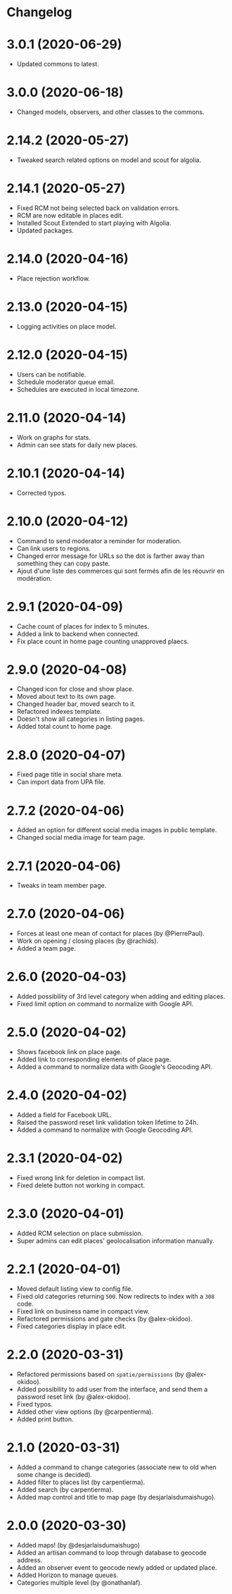 # Changelog

# 3.0.1 (2020-06-29)

-   Updated commons to latest.

# 3.0.0 (2020-06-18)

-   Changed models, observers, and other classes to the commons.

# 2.14.2 (2020-05-27)

-   Tweaked search related options on model and scout for algolia.

# 2.14.1 (2020-05-27)

-   Fixed RCM not being selected back on validation errors.
-   RCM are now editable in places edit.
-   Installed Scout Extended to start playing with Algolia.
-   Updated packages.

# 2.14.0 (2020-04-16)

-   Place rejection workflow.

# 2.13.0 (2020-04-15)

-   Logging activities on place model.

# 2.12.0 (2020-04-15)

-   Users can be notifiable.
-   Schedule moderator queue email.
-   Schedules are executed in local timezone.

# 2.11.0 (2020-04-14)

-   Work on graphs for stats.
-   Admin can see stats for daily new places.

# 2.10.1 (2020-04-14)

-   Corrected typos.

# 2.10.0 (2020-04-12)

-   Command to send moderator a reminder for moderation.
-   Can link users to regions.
-   Changed error message for URLs so the dot is farther away than something they can copy paste.
-   Ajout d'une liste des commerces qui sont fermés afin de les réouvrir en modération.

# 2.9.1 (2020-04-09)

-   Cache count of places for index to 5 minutes.
-   Added a link to backend when connected.
-   Fix place count in home page counting unapproved plaecs.

# 2.9.0 (2020-04-08)

-   Changed icon for close and show place.
-   Moved about text to its own page.
-   Changed header bar, moved search to it.
-   Refactored indexes template.
-   Doesn't show all categories in listing pages.
-   Added total count to home page.

# 2.8.0 (2020-04-07)

-   Fixed page title in social share meta.
-   Can import data from UPA file.

# 2.7.2 (2020-04-06)

-   Added an option for different social media images in public template.
-   Changed social media image for team page.

# 2.7.1 (2020-04-06)

-   Tweaks in team member page.

# 2.7.0 (2020-04-06)

-   Forces at least one mean of contact for places (by @PierrePaul).
-   Work on opening / closing places (by @rachids).
-   Added a team page.

# 2.6.0 (2020-04-03)

-   Added possibility of 3rd level category when adding and editing places.
-   Fixed limit option on command to normalize with Google API.

# 2.5.0 (2020-04-02)

-   Shows facebook link on place page.
-   Added link to corresponding elements of place page.
-   Added a command to normalize data with Google's Geocoding API.

# 2.4.0 (2020-04-02)

-   Added a field for Facebook URL.
-   Raised the password reset link validation token lifetime to 24h.
-   Added a command to normalize with Google Geocoding API.

# 2.3.1 (2020-04-02)

-   Fixed wrong link for deletion in compact list.
-   Fixed delete button not working in compact.

# 2.3.0 (2020-04-01)

-   Added RCM selection on place submission.
-   Super admins can edit places' geolocalisation information manually.

# 2.2.1 (2020-04-01)

-   Moved default listing view to config file.
-   Fixed old categories returning `500`. Now redirects to index with a `308` code.
-   Fixed link on business name in compact view.
-   Refactored permissions and gate checks (by @alex-okidoo).
-   Fixed categories display in place edit.

# 2.2.0 (2020-03-31)

-   Refactored permissions based on `spatie/permissions` (by @alex-okidoo).
-   Added possibility to add user from the interface, and send them a password reset link (by @alex-okidoo).
-   Fixed typos.
-   Added other view options (by @carpentierma).
-   Added print button.

# 2.1.0 (2020-03-31)

-   Added a command to change categories (associate new to old when some change is decided).
-   Added filter to places list (by carpentierma).
-   Added search (by carpentierma).
-   Added map control and title to map page (by desjarlaisdumaishugo).

# 2.0.0 (2020-03-30)

-   Added maps! (by @desjarlaisdumaishugo)
-   Added an artisan command to loop through database to geocode address.
-   Added an observer event to geocode newly added or updated place.
-   Added Horizon to manage queues.
-   Categories multiple level (by @onathanlaf).
